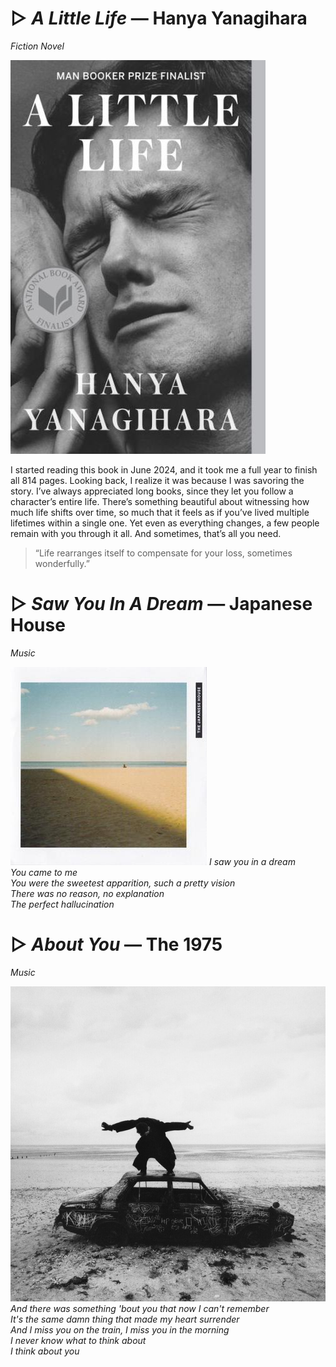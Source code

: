 # ▷ *A Little Life* — Hanya Yanagihara
*Fiction Novel*

![A Little Life](recs/alittlelife.jpg)

I started reading this book in June 2024, and it took me a full year to finish all 814 pages. Looking back, I realize it was because I was savoring the story. I’ve always appreciated long books, since they let you follow a character’s entire life. There’s something beautiful about witnessing how much life shifts over time, so much that it feels as if you’ve lived multiple lifetimes within a single one. Yet even as everything changes, a few people remain with you through it all. And sometimes, that’s all you need.

> “Life rearranges itself to compensate for your loss, sometimes wonderfully.”


# ▷ *Saw You In A Dream* — Japanese House
*Music*

![Saw You In a Dream](recs/sawyouinadream.jpg)
*I saw you in a dream*   
*You came to me*     
*You were the sweetest apparition, such a pretty vision*      
*There was no reason, no explanation*     
*The perfect hallucination*


# ▷ *About You* — The 1975
*Music*

![About You](recs/aboutyou.jpg)
*And there was something 'bout you that now I can't remember*   
*It's the same damn thing that made my heart surrender*  
*And I miss you on the train, I miss you in the morning*  
*I never know what to think about*  
*I think about you*  